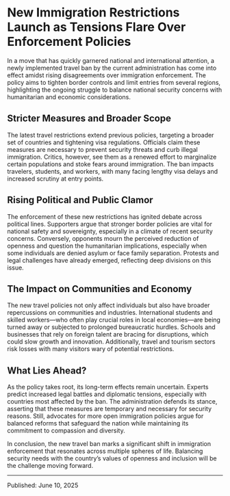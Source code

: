 # New Immigration Restrictions Launch as Tensions Flare Over Enforcement Policies

In a move that has quickly garnered national and international attention, a newly implemented travel ban by the current administration has come into effect amidst rising disagreements over immigration enforcement. The policy aims to tighten border controls and limit entries from several regions, highlighting the ongoing struggle to balance national security concerns with humanitarian and economic considerations.

## Stricter Measures and Broader Scope

The latest travel restrictions extend previous policies, targeting a broader set of countries and tightening visa regulations. Officials claim these measures are necessary to prevent security threats and curb illegal immigration. Critics, however, see them as a renewed effort to marginalize certain populations and stoke fears around immigration. The ban impacts travelers, students, and workers, with many facing lengthy visa delays and increased scrutiny at entry points.

## Rising Political and Public Clamor

The enforcement of these new restrictions has ignited debate across political lines. Supporters argue that stronger border policies are vital for national safety and sovereignty, especially in a climate of recent security concerns. Conversely, opponents mourn the perceived reduction of openness and question the humanitarian implications, especially when some individuals are denied asylum or face family separation. Protests and legal challenges have already emerged, reflecting deep divisions on this issue.

## The Impact on Communities and Economy

The new travel policies not only affect individuals but also have broader repercussions on communities and industries. International students and skilled workers—who often play crucial roles in local economies—are being turned away or subjected to prolonged bureaucratic hurdles. Schools and businesses that rely on foreign talent are bracing for disruptions, which could slow growth and innovation. Additionally, travel and tourism sectors risk losses with many visitors wary of potential restrictions.

## What Lies Ahead?

As the policy takes root, its long-term effects remain uncertain. Experts predict increased legal battles and diplomatic tensions, especially with countries most affected by the ban. The administration defends its stance, asserting that these measures are temporary and necessary for security reasons. Still, advocates for more open immigration policies argue for balanced reforms that safeguard the nation while maintaining its commitment to compassion and diversity.

In conclusion, the new travel ban marks a significant shift in immigration enforcement that resonates across multiple spheres of life. Balancing security needs with the country’s values of openness and inclusion will be the challenge moving forward.

---

Published: June 10, 2025
